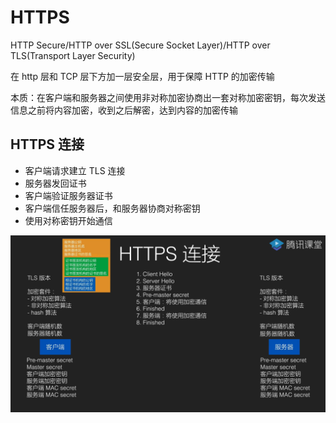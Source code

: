 # HTTPS 
HTTP Secure/HTTP over SSL(Secure Socket Layer)/HTTP over TLS(Transport Layer Security)

在 http 层和 TCP 层下方加一层安全层，用于保障 HTTP 的加密传输

本质：在客户端和服务器之间使用非对称加密协商出一套对称加密密钥，每次发送信息之前将内容加密，收到之后解密，达到内容的加密传输


## HTTPS 连接 
* 客户端请求建立 TLS 连接
* 服务器发回证书
* 客户端验证服务器证书
* 客户端信任服务器后，和服务器协商对称密钥
* 使用对称密钥开始通信 

![TLS](../img/img_tls.png) 